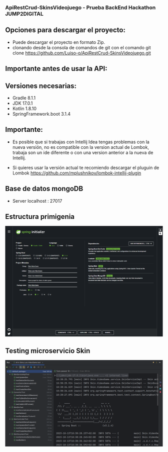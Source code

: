 ### ApiRestCrud-SkinsVideojuego - Prueba BackEnd Hackathon JUMP2DIGITAL

## Opciones para descargar el proyecto:
-  Puede descargar el proyecto en formato Zip.
-  clonando desde la consola de comandos de git con el comando git clone https://github.com/Luiso-o/ApiRestCrud-SkinsVideojuego.git

## Importante antes de usar la API:

## Versiones necesarias:
- Gradle 8.1.1
- JDK 17.0.1
- Kotlin 1.8.10
- SpringFramework.boot 3.1.4

## Importante:
- Es posible que si trabajas con Intellij Idea tengas problemas con la nueva versión, no es compatible
  con la version actual de Lombok, trabaja son un ide diferente o con una version anterior a la
  nueva de Intellij.

- Si quieres usar la versión actual te recomiendo descargar el pluguin de Lombok https://github.com/mplushnikov/lombok-intellij-plugin 

## Base de datos mongoDB
- Server localhost : 27017

## Estructura primigenia
![Estructura.png](images/estructura.png)

## Testing microservicio Skin
![testingSkin.png](images/testingSkin.png)